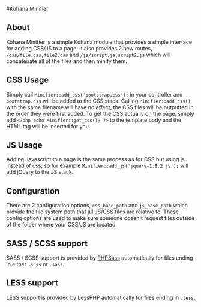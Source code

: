 #Kohana Minifier

## About
Kohana Minifier is a simple Kohana module that provides a simple interface for adding CSS/JS to a page. It also provides 2 new routes, `/css/file.css,file2.css` and `/js/script.js,script2.js` which will concatenate all of the files and then minify them.

## CSS Usage
Simply call `Minifier::add_css('bootstrap.css');` in your controller and `bootstrap.css` will be added to the CSS stack. Calling `Minifier::add_css()` with the same filename will have no effect, the CSS files will be outputted in the order they were first added. To get the CSS actually on the page, simply add `<?php echo Minifier::get_css(); ?>` to the template body and the <link> HTML tag will be inserted for you.

## JS Usage
Adding Javascript to a page is the same process as for CSS but using js instead of css, so for example `Minifier::add_js('jquery-1.8.2.js');` will add jQuery to the JS stack.

## Configuration
There are 2 configuration options, `css_base_path` and `js_base_path` which provide the file system path that all JS/CSS files are relative to. These config options are used to make sure someone doesn't request files outside of the folder where your CSS/JS are located.

## SASS / SCSS support
SASS / SCSS support is provided by [PHPSass](https://github.com/MJPA/phpsass) automatically for files ending in either `.scss` or `.sass`.

## LESS support
LESS support is provided by [LessPHP](https://github.com/leafo/lessphp) automatically for files ending in `.less`.

